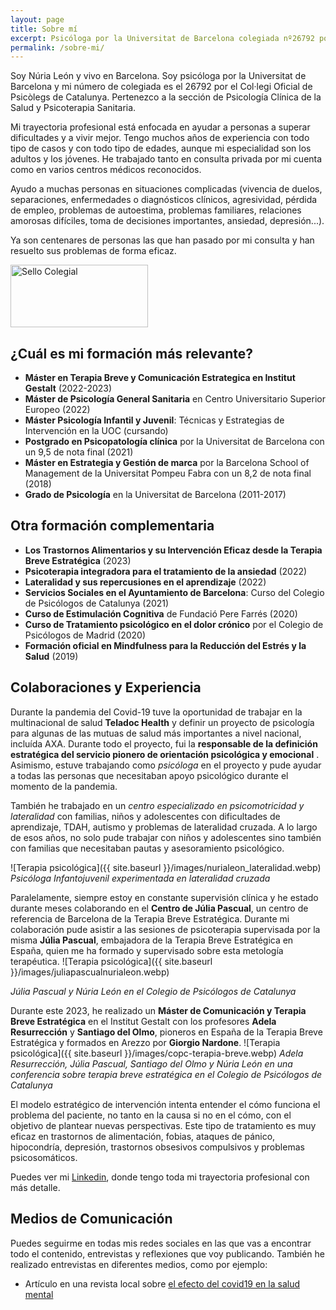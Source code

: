 ```yaml
---
layout: page
title: Sobre mí
excerpt: Psicóloga por la Universitat de Barcelona colegiada nº26792 por el Col·legi Oficial de Psicòlegs de Catalunya. Ayudo a muchas personas en situaciones complejas (vivencia de duelos, separaciones, problemas de autoestima, enfermedades o diagnósticos clínicos, dolor crónico, pérdida de empleo, embarazo, aborto, agresividad, problemas familiares, relaciones amorosas difíciles, toma de decisiones importantes, ansiedad, depresión, trastornos…). Soy especialista en psicoterapia para adultos y jóvenes.
permalink: /sobre-mi/
---
```


Soy Núria León y vivo en Barcelona. Soy psicóloga por la Universitat de Barcelona y mi número de colegiada es el 26792 por el Col·legi Oficial de Psicòlegs de Catalunya. Pertenezco a la sección de Psicología Clínica de la Salud y Psicoterapia Sanitaria.

Mi trayectoria profesional está enfocada en ayudar a personas a superar dificultades y a vivir mejor. Tengo muchos años de experiencia con todo tipo de casos y con todo tipo de edades, aunque mi especialidad son los adultos y los jóvenes. He trabajado tanto en consulta privada por mi cuenta como en varios centros médicos reconocidos.

<div class="carousel" data-flickity='{ "imagesLoaded": true, "wrapAround": true, "autoPlay": true }'>
  <div class="carousel-cell" style="display: none"><img src="{{ site.baseurl }}/images/nuria_psico_057.webp" /></div>
  <div class="carousel-cell" style="display: none"><img loading="lazy" src="{{ site.baseurl }}/images/nuria_psico_078.webp" /></div>
  <div class="carousel-cell" style="display: none"><img loading="lazy" src="{{ site.baseurl }}/images/nuria_psico_030.webp" /></div>
  <div class="carousel-cell" style="display: none"><img loading="lazy" src="{{ site.baseurl }}/images/nuria_psico_047.webp" /></div>
</div>

Ayudo a muchas personas en situaciones complicadas (vivencia de duelos, separaciones, enfermedades o diagnósticos clínicos, agresividad, pérdida de empleo, problemas de autoestima, problemas familiares, relaciones amorosas difíciles, toma de decisiones importantes, ansiedad, depresión...).

Ya son centenares de personas las que han pasado por mi consulta y han resuelto sus problemas de forma eficaz.

<img class="sello-colegial" src="{{site.baseurl}}/images/sello_colegial.webp" alt="Sello Colegial" width="220" height="100" data-action="zoom" />

## ¿Cuál es mi formación más relevante?

- **Máster en Terapia Breve y Comunicación Estrategica en Institut Gestalt** (2022-2023)
- **Máster de Psicología General Sanitaria** en Centro Universitario Superior Europeo (2022)
- **Máster Psicología Infantil y Juvenil**: Técnicas y Estrategias de Intervención en la UOC (cursando)
- **Postgrado en Psicopatología clínica** por la Universitat de Barcelona con un 9,5 de nota final (2021)
- **Máster en Estrategia y Gestión de marca** por la Barcelona School of Management de la Universitat Pompeu Fabra con un 8,2 de nota final (2018)
- **Grado de Psicología** en la Universitat de Barcelona (2011-2017)

## Otra formación complementaria

- **Los Trastornos Alimentarios y su Intervención Eficaz desde la Terapia Breve Estratégica** (2023)
- **Psicoterapia integradora para el tratamiento de la ansiedad** (2022)
- **Lateralidad y sus repercusiones en el aprendizaje** (2022)
- **Servicios Sociales en el Ayuntamiento de Barcelona**: Curso del Colegio de Psicólogos de Catalunya (2021)
- **Curso de Estimulación Cognitiva** de Fundació Pere Farrés (2020)
- **Curso de Tratamiento psicológico en el dolor crónico** por el Colegio de Psicólogos de Madrid (2020)
- **Formación oficial en Mindfulness para la Reducción del Estrés y la Salud** (2019)

## Colaboraciones y Experiencia

Durante la pandemia del Covid-19 tuve la oportunidad de trabajar en la multinacional de salud **Teladoc Health** y definir un proyecto de psicología para algunas de las mutuas de salud más importantes a nivel nacional, incluída AXA. Durante todo el proyecto, fui la **responsable de la definición estratégica del servicio pionero de orientación psicológica y emocional** . Asimismo, estuve trabajando como _psicóloga_ en el proyecto y pude ayudar a todas las personas que necesitaban apoyo psicológico durante el momento de la pandemia.

También he trabajado en un _centro especializado en psicomotricidad y lateralidad_ con familias, niños y adolescentes con dificultades de aprendizaje, TDAH, autismo y problemas de lateralidad cruzada. A lo largo de esos años, no solo pude trabajar con niños y adolescentes sino también con familias que necesitaban pautas y asesoramiento psicológico.

![Terapia psicológica]({{ site.baseurl }}/images/nurialeon_lateralidad.webp)
_Psicóloga Infantojuvenil experimentada en lateralidad cruzada_


Paralelamente, siempre estoy en constante supervisión clínica y he estado durante meses colaborando en el **Centro de Júlia Pascual**, un centro de referencia de Barcelona de la Terapia Breve Estratégica. Durante mi colaboración pude asistir a las sesiones de psicoterapia supervisada por la misma **Júlia Pascual**, embajadora de la Terapia Breve Estratégica en España, quien me ha formado y supervisado sobre esta metología terapéutica.
![Terapia psicológica]({{ site.baseurl }}/images/juliapascualnurialeon.webp)

_Júlia Pascual y Núria León en el Colegio de Psicólogos de Catalunya_


Durante este 2023, he realizado un **Máster de Comunicación y Terapia Breve Estratégica** en el Institut Gestalt con los profesores **Adela Resurrección** y **Santiago del Olmo**, pioneros en España de la Terapia Breve Estratégica y formados en Arezzo por **Giorgio Nardone**.
![Terapia psicológica]({{ site.baseurl }}/images/copc-terapia-breve.webp)
_Adela Resurrección, Júlia Pascual, Santiago del Olmo y Núria León en una conferencia sobre terapia breve estratégica en el Colegio de Psicólogos de Catalunya_

El modelo estratégico de intervención intenta entender el cómo funciona el problema del paciente, no tanto en la causa si no en el cómo, con el objetivo de plantear nuevas perspectivas. Este tipo de tratamiento es muy eficaz en trastornos de alimentación, fobias, ataques de pánico, hipocondría, depresión, trastornos obsesivos compulsivos y problemas psicosomáticos.

Puedes ver mi [Linkedin](https://www.linkedin.com/in/nurialeonsallent/), donde tengo toda mi trayectoria profesional con más detalle.

## Medios de Comunicación

Puedes seguirme en todas mis redes sociales en las que vas a encontrar todo el contenido, entrevistas y reflexiones que voy publicando. También he realizado entrevistas en diferentes medios, como por ejemplo:

- Artículo en una revista local sobre [el efecto del covid19 en la salud mental](https://www.latorredebarcelona.com/la-nevera/com-ha-afectat-la-covid-19-a-la-salut-mental/)
